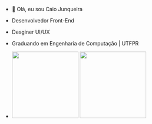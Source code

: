 - 👋 Olá, eu sou Caio Junqueira

- Desenvolvedor Front-End
- Desginer UI/UX
- Graduando em Engenharia de Computação | UTFPR

- <div>
  <img height="180em" src="https://github-readme-stats.vercel.app/api?username=caiojunqueira&show_icons=true&theme=tokyonight"/>
  <img height="180em" src="https://github-readme-stats.vercel.app/api/top-langs/?username=caiojunqueira&layout=compact&theme=tokyonight"/>
</div>
